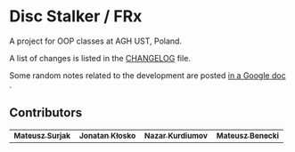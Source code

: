 # Disc Stalker / FRx

A project for OOP classes at AGH UST, Poland.

A list of changes is listed in the [CHANGELOG](./CHANGELOG.md) file.

Some random notes related to the development are
posted [in a Google doc](https://docs.google.com/document/d/1tPEjTxmNRnkyuUooXjdKY55RkvUr_wm1BR9fZz1xevY/edit?usp=sharing)
.

## Contributors

<table>
  <tr>
    <td align="center"><a href="https://github.com/surjak"><sub><b>Mateusz Surjak</b></sub></a><br /></td>
    <td align="center"><a href="https://github.com/jonatanklosko"><sub><b>Jonatan Kłosko</b></sub></a><br /></td>
    <td align="center"><a href="https://github.com/nazkord"><sub><b>Nazar Kurdiumov</b></sub></a><br /></td>
    <td align="center"><a href="https://github.com/beneckimateusz"><sub><b>Mateusz Benecki</b></sub></a><br /></td>
  </tr>
</table>
